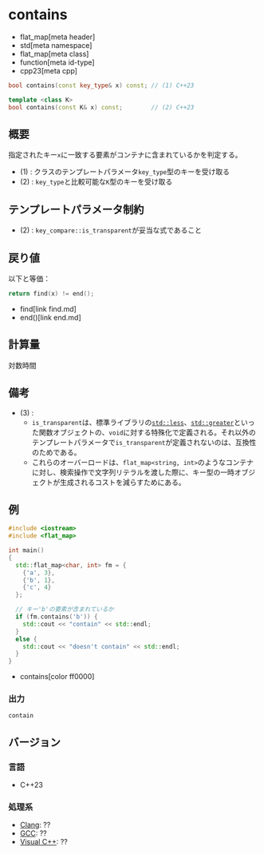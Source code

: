 # contains
* flat_map[meta header]
* std[meta namespace]
* flat_map[meta class]
* function[meta id-type]
* cpp23[meta cpp]

```cpp
bool contains(const key_type& x) const; // (1) C++23

template <class K>
bool contains(const K& x) const;        // (2) C++23
```


## 概要
指定されたキー`x`に一致する要素がコンテナに含まれているかを判定する。

- (1) : クラスのテンプレートパラメータ`key_type`型のキーを受け取る
- (2) : `key_type`と比較可能な`K`型のキーを受け取る


## テンプレートパラメータ制約
- (2) : `key_compare::is_transparent`が妥当な式であること


## 戻り値
以下と等価：

```cpp
return find(x) != end();
```
* find[link find.md]
* end()[link end.md]


## 計算量
対数時間


## 備考
- (3) :
    - `is_transparent`は、標準ライブラリの[`std::less`](/reference/functional/less.md)、[`std::greater`](/reference/functional/greater.md)といった関数オブジェクトの、`void`に対する特殊化で定義される。それ以外のテンプレートパラメータで`is_transparent`が定義されないのは、互換性のためである。
    - これらのオーバーロードは、`flat_map<string, int>`のようなコンテナに対し、検索操作で文字列リテラルを渡した際に、キー型の一時オブジェクトが生成されるコストを減らすためにある。


## 例
```cpp example
#include <iostream>
#include <flat_map>

int main()
{
  std::flat_map<char, int> fm = {
    {'a', 3},
    {'b', 1},
    {'c', 4}
  };

  // キー'b'の要素が含まれているか
  if (fm.contains('b')) {
    std::cout << "contain" << std::endl;
  }
  else {
    std::cout << "doesn't contain" << std::endl;
  }
}
```
* contains[color ff0000]

### 出力
```
contain
```


## バージョン
### 言語
- C++23

### 処理系
- [Clang](/implementation.md#clang): ??
- [GCC](/implementation.md#gcc): ??
- [Visual C++](/implementation.md#visual_cpp): ??
